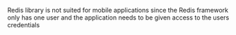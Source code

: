 Redis library is not suited for mobile applications since the Redis framework only has one user and the application needs to be given access to the users credentials